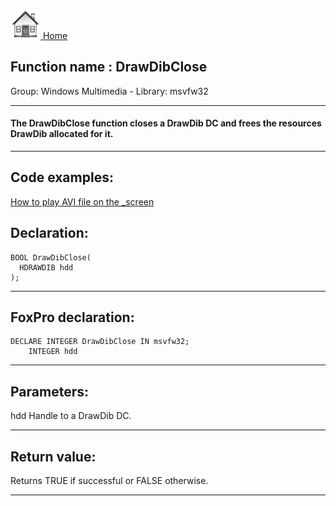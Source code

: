[<img src="../../images/home.png"> Home ](https://github.com/VFPX/Win32API)  

## Function name : DrawDibClose
Group: Windows Multimedia - Library: msvfw32    
***  


#### The DrawDibClose function closes a DrawDib DC and frees the resources DrawDib allocated for it.
***  


## Code examples:
[How to play AVI file on the _screen](../../samples/sample_430.md)  

## Declaration:
```foxpro  
BOOL DrawDibClose(
  HDRAWDIB hdd
);  
```  
***  


## FoxPro declaration:
```foxpro  
DECLARE INTEGER DrawDibClose IN msvfw32;
	INTEGER hdd  
```  
***  


## Parameters:
hdd
Handle to a DrawDib DC.
  
***  


## Return value:
Returns TRUE if successful or FALSE otherwise.  
***  

